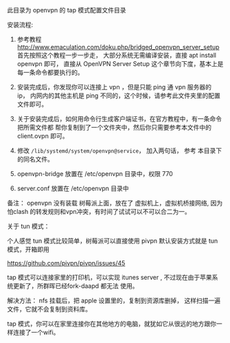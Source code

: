 此目录为 openvpn 的 tap 模式配置文件目录

安装流程: 

  1. 参考教程 http://www.emaculation.com/doku.php/bridged_openvpn_server_setup
  首先按照这个教程一步一步走， 大部分系统无需编译安装，直接 apt install openvpn 即可，
  直接从 OpenVPN Server Setup 这个章节向下度，基本上是每一条命令都要执行的。

  2. 安装完成后，你发现你可以连接上 vpn ，但是只能 ping 通 vpn 服务器的 ip，
  内网内的其他主机是 ping 不同的，这个时候，请参考此文件夹里的配置文件即可。

  3. 关于安装完成后，如何用命令行生成客户端证书，在官方教程中，有一条命令把所需文件都
  帮你复制到了一个文件夹中，然后你只需要参考本文件中的 client.ovpn 即可。

  4. 修改  `/lib/systemd/system/openvpn@service`， 加入两句话，
  参考 本目录下的同名文件。

  5. openvpn-bridge 放置在 /etc/openvpn 目录中，权限 770

  6. server.conf 放置在 /etc/openvpn 目录中

  备注： openvpn 没有装载 树莓派上面，放在了 虚拟机上，虚拟机桥接网络,
  因为怕clash 的转发规则和vpn冲突，有时间了试试可以不可以合二为一。

关于 tun 模式：

  个人感觉 tun 模式比较简单，树莓派可以直接使用 pivpn
  默认安装方式就是 tun 模式，开箱即用




  https://github.com/pivpn/pivpn/issues/45


  tap 模式可以连接家里的打印机，可以实现 itunes server ,
  不过现在由于苹果系统更新了，所群晖已经fork-daapd 都无法
  使用。

  解决方法： nfs 挂载后，把 apple 设置里的，复制到资源库删掉，
  这样扫描一遍文件，它就不会复制到资料库。

  
  tap 模式，你可以在家里连接你在其他地方的电脑，就犹如它从很远的地方跟你一样连接了一个wifi。
